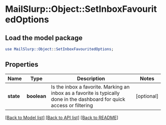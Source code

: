 # MailSlurp::Object::SetInboxFavouritedOptions

## Load the model package
```perl
use MailSlurp::Object::SetInboxFavouritedOptions;
```

## Properties
Name | Type | Description | Notes
------------ | ------------- | ------------- | -------------
**state** | **boolean** | Is the inbox a favorite. Marking an inbox as a favorite is typically done in the dashboard for quick access or filtering | [optional] 

[[Back to Model list]](../README#documentation-for-models) [[Back to API list]](../README#documentation-for-api-endpoints) [[Back to README]](../README)



